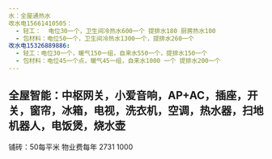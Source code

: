 ```yaml
---
水：全屋通热水
改水电15661410505：
  - 轻工：  电位30一个，卫生间冷热水600一个 提排水180 厨房热水100
  - 包材料：电位50一个，卫生间冷热水1300一个，提排水260一个
改水电15326889886:
  - 轻工：电位30一个，暖气150一组，自来水550一个，提排水150一个
  - 包材料：电位45一个点，暖气45一组，自来水1000 一个 提排水200一个
---
```


全屋智能：中枢网关，小爱音响，AP+AC，插座，开关，窗帘，冰箱，电视，洗衣机，空调，热水器，扫地机器人，电饭煲，烧水壶
---
铺砖：50每平米
物业费每年 2731 1000
